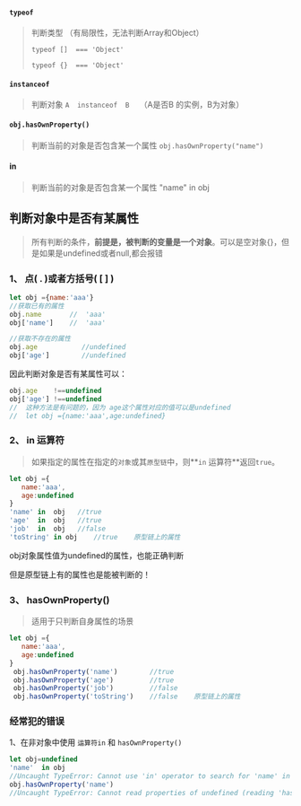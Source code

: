 #### `typeof`

> 判断类型 （有局限性，无法判断Array和Object）
>
> `typeof []  === 'Object'`
>
> `typeof {}  === 'Object'`

#### `instanceof  `

> 判断对象  `A  instanceof  B  ` （A是否B 的实例，B为对象）  

#### `obj.hasOwnProperty() `

> 判断当前的对象是否包含某一个属性  `obj.hasOwnProperty("name")`

#### in  

> 判断当前的对象是否包含某一个属性  "name" in  obj







## 判断对象中是否有某属性

> 所有判断的条件，**前提是，被判断的变量是一个对象**。可以是空对象{}，但是如果是undefined或者null,都会报错

### 1、 点( . )或者方括号( [ ] )

```javascript
let obj ={name:'aaa'}
//获取已有的属性
obj.name       //  'aaa'
obj['name']    //  'aaa'

//获取不存在的属性
obj.age           //undefined
obj['age']        //undefined
```

因此判断对象是否有某属性可以：

```javascript
obj.age    !==undefined
obj['age'] !==undefined 
//  这种方法是有问题的，因为 age这个属性对应的值可以是undefined
//  let obj ={name:'aaa',age:undefined}
```



### 2、  in 运算符 

> 如果指定的属性在指定的`对象`或其`原型链`中，则**`in` 运算符**返回`true`。

```javascript
let obj ={
   name:'aaa',
   age:undefined
}
'name' in  obj   //true
'age'  in  obj   //true
'job'  in  obj   //false
'toString' in obj    //true    原型链上的属性
```

obj对象属性值为undefined的属性，也能正确判断

但是原型链上有的属性也是能被判断的！

### 3、 hasOwnProperty()

> 适用于只判断自身属性的场景

```javascript
let obj ={
   name:'aaa',
   age:undefined
}
 obj.hasOwnProperty('name')        //true
 obj.hasOwnProperty('age')         //true
 obj.hasOwnProperty('job')         //false
 obj.hasOwnProperty('toString')    //false    原型链上的属性
```



### 经常犯的错误

1、在非对象中使用 `运算符in`  和 `hasOwnProperty()`

```javascript
let obj=undefined
'name'  in obj   
//Uncaught TypeError: Cannot use 'in' operator to search for 'name' in undefined
obj.hasOwnProperty('name')
//Uncaught TypeError: Cannot read properties of undefined (reading 'hasOwnProperty')
```

